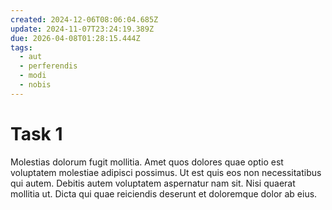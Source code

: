 ```yaml
---
created: 2024-12-06T08:06:04.685Z
update: 2024-11-07T23:24:19.389Z
due: 2026-04-08T01:28:15.444Z
tags:
  - aut
  - perferendis
  - modi
  - nobis
---
```


# Task 1

Molestias dolorum fugit mollitia. Amet quos dolores quae optio est voluptatem molestiae adipisci possimus. Ut est quis eos non necessitatibus qui autem. Debitis autem voluptatem aspernatur nam sit. Nisi quaerat mollitia ut. Dicta qui quae reiciendis deserunt et doloremque dolor ab eius.
